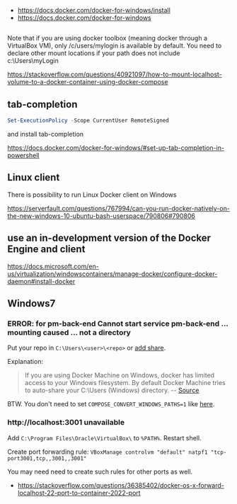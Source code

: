 - https://docs.docker.com/docker-for-windows/install
- https://docs.docker.com/docker-for-windows

##

Note that if you are using docker toolbox (meaning docker through a VirtualBox VM), only /c/users/mylogin is available by default.
You need to declare other mount locations if your path does not include c:\Users\myLogin

https://stackoverflow.com/questions/40921097/how-to-mount-localhost-volume-to-a-docker-container-using-docker-compose

## tab-completion

```powershell
Set-ExecutionPolicy -Scope CurrentUser RemoteSigned
```

and install tab-completion

https://docs.docker.com/docker-for-windows/#set-up-tab-completion-in-powershell

## Linux client

There is possibility to run Linux Docker client on Windows

https://serverfault.com/questions/767994/can-you-run-docker-natively-on-the-new-windows-10-ubuntu-bash-userspace/790806#790806

## use an in-development version of the Docker Engine and client

https://docs.microsoft.com/en-us/virtualization/windowscontainers/manage-docker/configure-docker-daemon#install-docker

## Windows7

### ERROR: for pm-back-end Cannot start service pm-back-end ... mounting caused ... not a directory

Put your repo in `C:\Users\<user>\<repo>` or [add share](https://stackoverflow.com/questions/30040708/how-to-mount-local-volumes-in-docker-machine/32030385#32030385).

Explanation:

> If you are using Docker Machine on Windows, docker has limited access to your Windows filesystem. By default Docker Machine tries to auto-share your C:\Users (Windows) directory.
> -- [Source](https://stackoverflow.com/questions/35995626/docker-compose-share-volume-nginx/35996896#35996896)

BTW. You don't need to set `COMPOSE_CONVERT_WINDOWS_PATHS=1` like [here](https://stackoverflow.com/questions/41318252/running-a-docker-compose-getting-started-example-causes-invalid-volume-specif).

### http://localhost:3001 unavailable

Add `C:\Program Files\Oracle\VirtualBox\` to `%PATH%`. Restart shell.

Create port forwarding rule: `VBoxManage controlvm "default" natpf1 "tcp-port3001,tcp,,3001,,3001"`

You may need need to create such rules for other ports as well.

- https://stackoverflow.com/questions/36385402/docker-os-x-forward-localhost-22-port-to-container-2022-port
